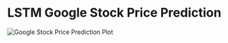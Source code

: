 # LSTM Google Stock Price Prediction
 
![Google Stock Price Prediction Plot](https://github.com/marshalius/LSTM-Google-Stock-Price-Prediction/assets/92724904/793ecebc-8b24-4fd8-a007-a72467a2cc07)
